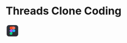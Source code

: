 # Threads Clone Coding

<div style="display: flex; align-items: center; column-gap: 10px; width: 100%;">
  <a href="https://www.figma.com/file/GeCoDl3TCWCJyTbLoPVLte/Threads-Clone-Coding?type=design&node-id=0%3A1&mode=design&t=rJiBQuGkxmBxUxRO-1"><img src="./public/figma_logo.webp" width="35" height="35" /></a>
</div>